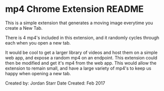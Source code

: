 # mp4 Chrome Extension README
This is a simple extension that generates a moving image everytime you create a New Tab. 

There is 4 mp4's included in this extension, and it randomly cycles through each when you open a new tab. 

It would be cool to get a larger library of videos and host them on a simple web app, and expose a random mp4 on an endpoint. This extension could then be modified and get it's mp4 from the web app. This would allow the extension to remain small, and have a large variety of mp4's to keep us happy when opening a new tab.

Created by: Jordan Starr 
Date Created: Feb 2017
